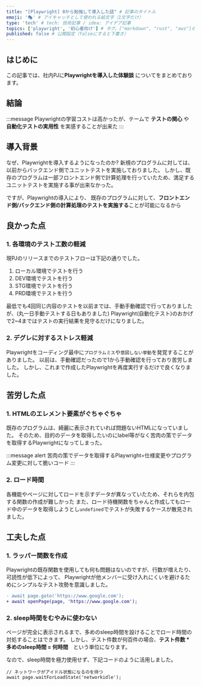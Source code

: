 ```yaml
---
title: "[Playwright] 0から勉強して導入した話" # 記事のタイトル
emoji: '🎭' # アイキャッチとして使われる絵文字（1文字だけ）
type: 'tech' # tech: 技術記事 / idea: アイデア記事
topics: ['playwright', '初心者向け'] # タグ。["markdown", "rust", "aws"]のように指定する
published: false # 公開設定（falseにすると下書き）
---
```


## はじめに
この記事では、社内PJに**Playwrightを導入した体験談** についてをまとめております。

## 結論
:::message
Playwrightの学習コストは高かったが、テームで **テストの関心** や **自動化テストの実用性** を実感することが出来た
:::

## 導入背景
なぜ、Playwrightを導入するようになったのか?
新規のプログラムに対しては、以前からバックエンド側でユニットテストを実施しておりました。
しかし、既存のプログラムは一部フロントエンド側で計算処理を行っていたため、満足するユニットテストを実施する事が出来なかった。

ですが、Playwrightの導入により、
既存のプログラムに対して、**フロントエンド側/バックエンド側の計算処理のテストを実施する**ことが可能になるから


## 良かった点
### 1. 各環境のテスト工数の軽減
現PJのリリースまでのテストフローは下記の通りでした。
1. ローカル環境でテストを行う
2. DEV環境でテストを行う
3. STG環境でテストを行う
4. PRD環境でテストを行う

最低でも4回同じ内容のテストを以前までは、手動手動確認で行っておりましたが、(丸一日手動テストする日もありました)
Playwright(自動化テスト)のおかげで2~4まではテストの実行結果を見守るだけになりました。

### 2. デグレに対するストレス軽減
Playwrightをコーディング最中に`プログラムミス`や`意図しない挙動`を発覚することがありました。
以前は、手動確認だったので1から手動確認を行っており苦労しました。
しかし、これまで作成したPlaywrightを再度実行するだけで良くなりました。

## 苦労した点
### 1. HTMLのエレメント要素がぐちゃぐちゃ
既存のプログラムは、綺麗に表示されていれば問題ないHTMLになっていました。
そのため、目的のデータを取得したいのにlabel等がなく苦肉の策でデータを取得するPlaywrightになってしまった。

:::message alert
苦肉の策でデータを取得するPlaywright=仕様変更やプログラム変更に対して脆いコード
:::

### 2. ロード時間
各機能やページに対してロードを示すデータが異なっていたため、それらを内包する関数の作成が難しかった
また、ロード待機関数をちゃんと作成してもロード中のデータを取得しようとし`undefined`でテストが失敗するケースが散見されました。


## 工夫した点
### 1. ラッパー関数を作成
Playwrightの既存関数を使用しても何も問題はないのですが、行数が増えたり、可読性が低下によって、
Playwrightが他メンバーに受け入れにくいを避けるためにシンプルなテスト攻勢を意識しました。


```diff tsx: サンプル
- await page.goto('https://www.google.com');
+ await openPage(page, 'https://www.google.com');
```


### 2. sleep時間をむやみに使わない
ページが完全に表示されるまで、多めのsleep時間を設けることでロード時間の対処することはできます。
しかし、テスト件数が何百件の場合、**テスト件数 * 多めのsleep時間 = 何時間**　という単位になります。

なので、sleep時間を極力使用せず、下記コードのように活用しました。

```tsx
// ネットワークがアイドル状態になるのを待つ
await page.waitForLoadState('networkidle');
```